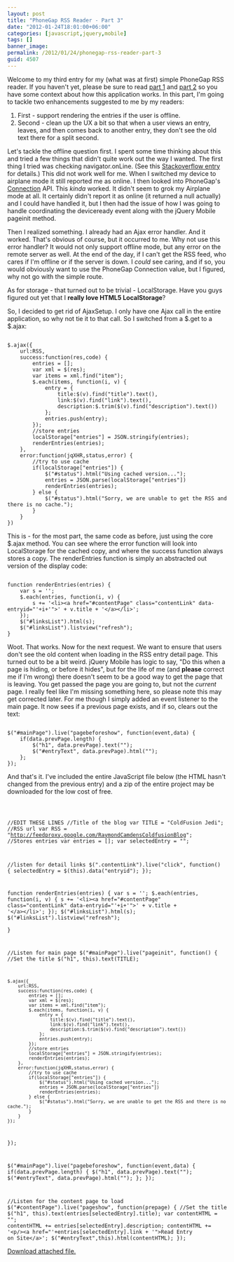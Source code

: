 ```yaml
---
layout: post
title: "PhoneGap RSS Reader - Part 3"
date: "2012-01-24T18:01:00+06:00"
categories: [javascript,jquery,mobile]
tags: []
banner_image: 
permalink: /2012/01/24/phonegap-rss-reader-part-3
guid: 4507
---
```


Welcome to my third entry for my (what was at first) simple PhoneGap RSS reader. If you haven't yet, please be sure to read <a href="http://www.raymondcamden.com/index.cfm/2011/10/11/PhoneGap-RSS-Reader">part 1</a> and <a href="http://www.raymondcamden.com/index.cfm/2011/12/19/PhoneGap-RSS-Reader--Part-2">part 2</a> so you have some context about how this application works. In this part, I'm going to tackle two enhancements suggested to me by my readers:
<!--more-->
<p/>

<ol>
<li>First - support rendering the entries if the user is offline.
<li>Second - clean up the UX a bit so that when a user views an entry, leaves, and then comes back to another entry, they don't see the old text there for a split second.
</ol>

<p/>

Let's tackle the offline question first. I spent some time thinking about this and tried a few things that didn't quite work out the way I wanted. The first thing I tried was checking navigator.onLine. (See this <a href="http://stackoverflow.com/questions/2384167/check-if-internet-connection-exists-with-javascript">Stackoverflow entry</a> for details.) This did not work well for me. When I switched my device to airplane mode it still reported me as online. I then looked into PhoneGap's <a href="http://docs.phonegap.com/en/1.3.0/phonegap_connection_connection.md.html#Connection">Connection</a> API. This <i>kinda</i> worked. It didn't seem to grok my Airplane mode at all. It certainly didn't report it as online (it returned a null actually) and I could have handled it, but I then had the issue of how I was going to handle coordinating the deviceready event along with the jQuery Mobile pageinit method.

<p/>

Then I realized something. I already had an Ajax error handler. And it worked. That's obvious of course, but it occurred to me. Why not use this error handler? It would not only support offline mode, but any error on the remote server as well. At the end of the day, if I can't get the RSS feed, who cares if I'm offline or if the server is down. I <i>could</i> see caring, and if so, you would obviously want to use the PhoneGap Connection value, but I figured, why not go with the simple route.

<p/>

As for storage - that turned out to be trivial - LocalStorage. Have you guys figured out yet that I <b>really love HTML5 LocalStorage</b>? 

<p/>

So, I decided to get rid of AjaxSetup. I only have one Ajax call in the entire application, so why not tie it to that call. So I switched from a $.get to a $.ajax:

<p/>

<code>
$.ajax({
	url:RSS,
	success:function(res,code) {
		entries = [];
		var xml = $(res);
		var items = xml.find("item");
		$.each(items, function(i, v) {
			entry = { 
				title:$(v).find("title").text(), 
				link:$(v).find("link").text(), 
				description:$.trim($(v).find("description").text())
			};
			entries.push(entry);
		});
		//store entries
		localStorage["entries"] = JSON.stringify(entries);
		renderEntries(entries);
	},
	error:function(jqXHR,status,error) {
		//try to use cache
		if(localStorage["entries"]) {
			$("#status").html("Using cached version...");
			entries = JSON.parse(localStorage["entries"])
			renderEntries(entries);				
		} else {
			$("#status").html("Sorry, we are unable to get the RSS and there is no cache.");
		}
	}
})
</code>

<p/>

This is - for the most part, the same code as before, just using the core $.ajax method. You can see where the error function will look into LocalStorage for the cached copy, and where the success function always stores a copy. The renderEntries function is simply an abstracted out version of the display code:

<p/>

<code>
function renderEntries(entries) {
    var s = '';
    $.each(entries, function(i, v) {
        s += '&lt;li&gt;&lt;a href="#contentPage" class="contentLink" data-entryid="'+i+'"&gt;' + v.title + '&lt;/a&gt;&lt;/li&gt;';
    });
    $("#linksList").html(s);
    $("#linksList").listview("refresh");		
}
</code>

<p/>

Woot. That works. Now for the next request. We want to ensure that users don't see the old content when loading in the RSS entry detail page. This turned out to be a bit weird. jQuery Mobile has logic to say, "Do this when a page is hiding, or before it hides", but for the life of me (and <b>please</b> correct me if I'm wrong) there doesn't seem to be a good way to get the page that is leaving. You get passed the page you are going to, but not the <i>current</i> page. I really feel like I'm missing something here, so please note this may get corrected later. For me though I simply added an event listener to the main page. It now sees if a previous page exists, and if so, clears out the text:

<p/>

<code>
$("#mainPage").live("pagebeforeshow", function(event,data) {
	if(data.prevPage.length) {
		$("h1", data.prevPage).text("");
		$("#entryText", data.prevPage).html("");
	};
});
</code>

<p/>

And that's it. I've included the entire JavaScript file below (the HTML hasn't changed from the previous entry) and a zip of the entire project may be downloaded for the low cost of free.

<p/>

<code>



//EDIT THESE LINES
//Title of the blog
var TITLE = "ColdFusion Jedi";
//RSS url
var RSS = "http://feedproxy.google.com/RaymondCamdensColdfusionBlog";
//Stores entries
var entries = [];
var selectedEntry = "";

//listen for detail links
$(".contentLink").live("click", function() {
	selectedEntry = $(this).data("entryid");
});

function renderEntries(entries) {
    var s = '';
    $.each(entries, function(i, v) {
        s += '&lt;li&gt;&lt;a href="#contentPage" class="contentLink" data-entryid="'+i+'"&gt;' + v.title + '&lt;/a&gt;&lt;/li&gt;';
    });
    $("#linksList").html(s);
    $("#linksList").listview("refresh");		
}

//Listen for main page
$("#mainPage").live("pageinit", function() {
	//Set the title
	$("h1", this).text(TITLE);
	
	$.ajax({
		url:RSS,
		success:function(res,code) {
			entries = [];
			var xml = $(res);
			var items = xml.find("item");
			$.each(items, function(i, v) {
				entry = { 
					title:$(v).find("title").text(), 
					link:$(v).find("link").text(), 
					description:$.trim($(v).find("description").text())
				};
				entries.push(entry);
			});
			//store entries
			localStorage["entries"] = JSON.stringify(entries);
			renderEntries(entries);
		},
		error:function(jqXHR,status,error) {
			//try to use cache
			if(localStorage["entries"]) {
				$("#status").html("Using cached version...");
				entries = JSON.parse(localStorage["entries"])
				renderEntries(entries);				
			} else {
				$("#status").html("Sorry, we are unable to get the RSS and there is no cache.");
			}
		}
	});
	
});

$("#mainPage").live("pagebeforeshow", function(event,data) {
	if(data.prevPage.length) {
		$("h1", data.prevPage).text("");
		$("#entryText", data.prevPage).html("");
	};
});

//Listen for the content page to load
$("#contentPage").live("pageshow", function(prepage) {
	//Set the title
	$("h1", this).text(entries[selectedEntry].title);
	var contentHTML = "";
	contentHTML += entries[selectedEntry].description;
	contentHTML += '&lt;p/&gt;&lt;a href="'+entries[selectedEntry].link + '"&gt;Read Entry on Site&lt;/a&gt;';
	$("#entryText",this).html(contentHTML);
});
</code><p><a href='/enclosures/RSSDemo1.zip'>Download attached file.</a></p>